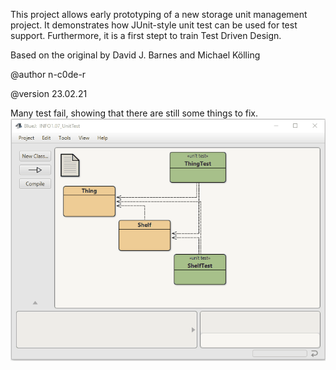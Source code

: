 This project allows early prototyping of a new storage unit management project.
It demonstrates how JUnit-style unit test can be used for test support.
Furthermore, it is a first stept to train Test Driven Design.

Based on the original by David J. Barnes and Michael Kölling

@author n-c0de-r

@version 23.02.21

Many test fail, showing that there are still some things to fix.
![GIF Of the JUnit testing](./JUinitTesting_show.gif)
